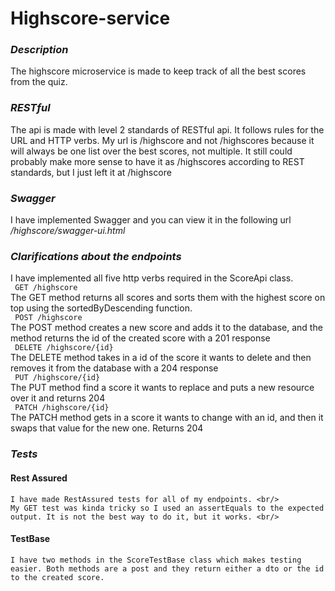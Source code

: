 # Highscore-service #

 ### <i>Description</i> ###
 <p> The highscore microservice is made to keep track of all the best scores from the quiz.

 ### <i> RESTful </i> ###
 <p> The api is made with level 2 standards of RESTful api. It follows rules for the URL and HTTP verbs. My url is /highscore and not /highscores because it will always be one list over the best scores,
 not multiple. It still could probably make more sense to have it as /highscores according to REST standards, but I just left it at /highscore
  </p>

 ### <i> Swagger </i> ###
  I have implemented Swagger and you can view it in the following url
  <br/>
  <i> /highscore/swagger-ui.html </i>


 ### <i>Clarifications about the endpoints</i> ###
 <p>
    I have implemented all five http verbs required in the ScoreApi class. <br/>
    <code> GET /highscore </code> <br/>
    The GET method returns all scores and sorts them with the highest score on top using the sortedByDescending function. <br/>
    <code> POST /highscore </code> <br/>
    The POST method creates a new score and adds it to the database, and the method returns the id of the created score with a 201 response <br/>
    <code> DELETE /highscore/{id} </code> <br/>
    The DELETE method takes in a id of the score it wants to delete and then removes it from the database with a 204 response<br/>
    <code> PUT /highscore/{id} </code> <br/>
    The PUT method find a score it wants to replace and puts a new resource over it and returns 204<br/>
    <code> PATCH /highscore/{id} </code> <br/>
    The PATCH method gets in a score it wants to change with an id, and then it swaps that value for the new one. Returns 204 <br/>
 </p>


 ### <i>Tests</i> ###
 #### Rest Assured ####
    I have made RestAssured tests for all of my endpoints. <br/>
    My GET test was kinda tricky so I used an assertEquals to the expected output. It is not the best way to do it, but it works. <br/>

 #### TestBase ####
    I have two methods in the ScoreTestBase class which makes testing easier. Both methods are a post and they return either a dto or the id to the created score.